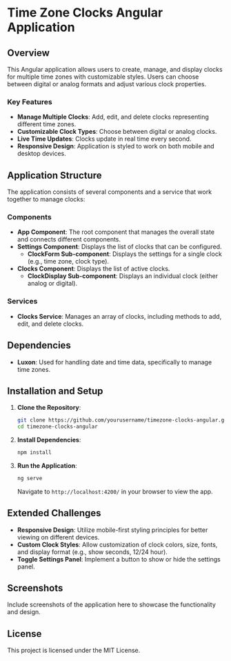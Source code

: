 # Time Zone Clocks Angular Application

## Overview
This Angular application allows users to create, manage, and display clocks for multiple time zones with customizable styles. Users can choose between digital or analog formats and adjust various clock properties.

### Key Features
- **Manage Multiple Clocks**: Add, edit, and delete clocks representing different time zones.
- **Customizable Clock Types**: Choose between digital or analog clocks.
- **Live Time Updates**: Clocks update in real time every second.
- **Responsive Design**: Application is styled to work on both mobile and desktop devices.

## Application Structure
The application consists of several components and a service that work together to manage clocks:

### Components
- **App Component**: The root component that manages the overall state and connects different components.
- **Settings Component**: Displays the list of clocks that can be configured.
  - **ClockForm Sub-component**: Displays the settings for a single clock (e.g., time zone, clock type).
- **Clocks Component**: Displays the list of active clocks.
  - **ClockDisplay Sub-component**: Displays an individual clock (either analog or digital).

### Services
- **Clocks Service**: Manages an array of clocks, including methods to add, edit, and delete clocks.

## Dependencies
- **Luxon**: Used for handling date and time data, specifically to manage time zones.

## Installation and Setup
1. **Clone the Repository**:
   ```bash
   git clone https://github.com/yourusername/timezone-clocks-angular.git
   cd timezone-clocks-angular
   ```
2. **Install Dependencies**:
   ```bash
   npm install
   ```
3. **Run the Application**:
   ```bash
   ng serve
   ```
   Navigate to `http://localhost:4200/` in your browser to view the app.

## Extended Challenges
- **Responsive Design**: Utilize mobile-first styling principles for better viewing on different devices.
- **Custom Clock Styles**: Allow customization of clock colors, size, fonts, and display format (e.g., show seconds, 12/24 hour).
- **Toggle Settings Panel**: Implement a button to show or hide the settings panel.

## Screenshots
Include screenshots of the application here to showcase the functionality and design.

## License
This project is licensed under the MIT License.
